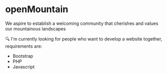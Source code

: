 # openMountain
We aspire to establish a welcoming community that cherishes and values our mountainous landscapes

🔍 I'm currently looking for people who want to develop a website together, requirements are:

- Bootstrap
- PHP
- Javascript
